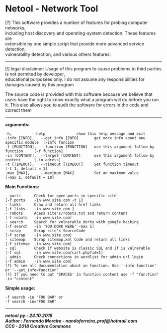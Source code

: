 # Netool - Network Tool #

[?] This software provides a number of features for probing computer networks,  
including host discovery and operating-system detection. These features are  
extensible by one simple script that provide more advanced service detection,  
vulnerability detection, and various others features.

----------

[!] legal disclaimer:
Usage of this program to cause problems to third parties is not permited by developer,  
educational purposees only. I do not assume any responsibilities for damages caused by this program

The source code is provided with this software because we believe that users have the right to
know exactly what a program will do before you run it.
This also allows you to audit the software for errors in the code and correct them

----------

**arguments:**

    -h, 		--help            	show this help message and exit
    -info [INFO], 	--get_info [INFO]       get more info about one specific module  [-info funcion  
    -f [FUNCTION], 	--function [FUNCTION]   use this argument follow by function     [-f function]  
    -in [CONTENT], 	--target [CONTENT]      use this argument follow by content      [-in adress]  
    -t [TIMEOUT], 	--timeout [TIMEOUT]     Set function timeout                     [-t 1, default = 1]  
    -max [MAX], 	--maximum [MAX]         Set an maximum value                     [-max 1, default = 10]  

**Main Functions:**

    - ports      Check for open ports in specific site                    [-f ports    -in www.site.com -t 1]  
    - links      Craw and return all href links                           [-f links    -in www.site.com ]  
    - robots     Acess site's/robots.txt and return content               [-f robots   -in www.site.com]  
    - search     Search for vulnerable dorks with google hacking          [-f search   -in 'YOU DORK HERE' -max 1]  
    - scrap      Scrap site's SourceCode                                  [-f scrap    -in www.site.com]  
    - sitemap    Scrap sitemap.xml Code and return all links              [-f sitemap  -in www.site.com]  
    - sql        Check if website is classic SQL and if is vulnerable     [-f sql      -in www.site.com/cart.php?id=1]  
    - admin      Check connections in wordlist for admin url login        [-f admin    -in www.site.com]  
    [?] To see all documentation about an function. Use '-info function' or '--get_info=function'  
    [?] If you need to put 'SPACES' in function content use -f "function" -in "content"

**Simple usage:**

    -f search -in "FOO BAR" or
    -f search -in="FOO BAR"
----------
**_netool.py - 24.10.2018_**  
**_Author : Fernando Moreira - nandoferreira_prof@hotmail.com_**  
**_CC0 - 2018 Creative Commons_**  
